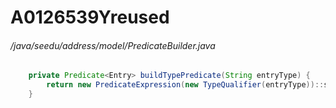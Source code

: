 # A0126539Yreused
###### /java/seedu/address/model/PredicateBuilder.java
``` java
    private Predicate<Entry> buildTypePredicate(String entryType) {
        return new PredicateExpression(new TypeQualifier(entryType))::satisfies;
    }
```
